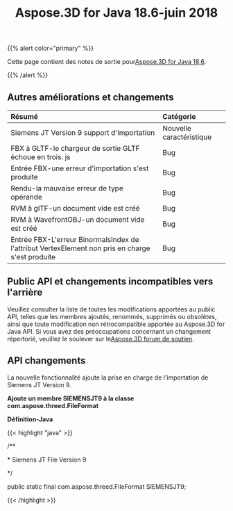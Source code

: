 ﻿---
title: Aspose.3D for Java 18.6-juin 2018
type: docs
weight: 70
url: /fr/java/aspose-3d-for-java-18-6-june-2018/
---
{{% alert color="primary" %}} 

Cette page contient des notes de sortie pour[Aspose.3D for Java 18,6](https://repository.aspose.com/repo/com/aspose/aspose-3d/18.6/).

{{% /alert %}} 
## **Autres améliorations et changements**

|**Résumé**|**Catégorie**|
|:- |:- |
|Siemens JT Version 9 support d'importation|Nouvelle caractéristique|
|FBX à GLTF-le chargeur de sortie GLTF échoue en trois. js|Bug|
|Entrée FBX-une erreur d'importation s'est produite|Bug|
|Rendu-la mauvaise erreur de type opérande|Bug|
|RVM à glTF-un document vide est créé|Bug|
|RVM à WavefrontOBJ-un document vide est créé|Bug|
|Entrée FBX-L'erreur BinormalsIndex de l'attribut VertexElement non pris en charge s'est produite|Bug|
## **Public API et changements incompatibles vers l'arrière**
Veuillez consulter la liste de toutes les modifications apportées au public API, telles que les membres ajoutés, renommés, supprimés ou obsolètes, ainsi que toute modification non rétrocompatible apportée au Aspose.3D for Java API. Si vous avez des préoccupations concernant un changement répertorié, veuillez le soulever sur le[Aspose.3D forum de soutien](http://www.aspose.com/community/forums/aspose.3d-product-family/535/showforum.aspx).
## **API changements**
La nouvelle fonctionnalité ajoute la prise en charge de l'importation de Siemens JT Version 9.

**Ajoute un membre SIEMENSJT9 à la classe com.aspose.threed.FileFormat**

**Définition-Java**

{{< highlight "java" >}}

 /**

\* Siemens JT File Version 9

*/

public static final com.aspose.threed.FileFormat SIEMENSJT9;

{{< /highlight >}}
